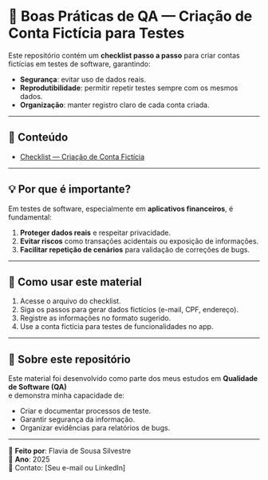 # 📌 Boas Práticas de QA — Criação de Conta Fictícia para Testes

Este repositório contém um **checklist passo a passo** para criar contas fictícias em testes de software, garantindo:
- **Segurança**: evitar uso de dados reais.
- **Reprodutibilidade**: permitir repetir testes sempre com os mesmos dados.
- **Organização**: manter registro claro de cada conta criada.

---

## 📝 Conteúdo
- [Checklist — Criação de Conta Fictícia](checklist-criacao-conta-teste.md)

---

## 💡 Por que é importante?
Em testes de software, especialmente em **aplicativos financeiros**, é fundamental:
1. **Proteger dados reais** e respeitar privacidade.
2. **Evitar riscos** como transações acidentais ou exposição de informações.
3. **Facilitar repetição de cenários** para validação de correções de bugs.

---

## 🚀 Como usar este material
1. Acesse o arquivo do checklist.
2. Siga os passos para gerar dados fictícios (e-mail, CPF, endereço).
3. Registre as informações no formato sugerido.
4. Use a conta fictícia para testes de funcionalidades no app.

---

## 📂 Sobre este repositório
Este material foi desenvolvido como parte dos meus estudos em **Qualidade de Software (QA)**  
e demonstra minha capacidade de:
- Criar e documentar processos de teste.
- Garantir segurança da informação.
- Organizar evidências para relatórios de bugs.

---

🔗 **Feito por**: Flavia de Sousa Silvestre  
📅 **Ano**: 2025  
📧 Contato: [Seu e-mail ou LinkedIn]
